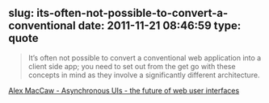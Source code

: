 slug: its-often-not-possible-to-convert-a-conventional
date: 2011-11-21 08:46:59
type: quote
---

> It’s often not possible to convert a conventional web application into a client side app; you need to set out from the get go with these concepts in mind as they involve a significantly different architecture.

[Alex MacCaw - Asynchronous UIs - the future of web user interfaces](http://alexmaccaw.co.uk/posts/async_ui)
